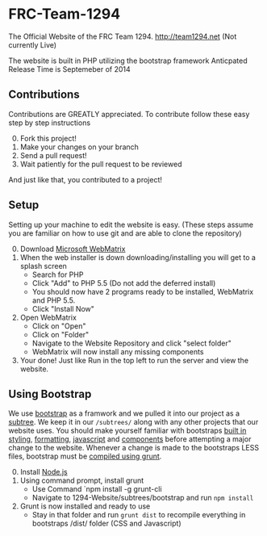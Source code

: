 FRC-Team-1294
=============

The Official Website of the FRC Team 1294.
http://team1294.net (Not currently Live)

The website is built in PHP utilizing the bootstrap framework
Anticpated Release Time is Septemeber of 2014

Contributions
-------------
Contributions are GREATLY appreciated.
To contribute follow these easy step by step instructions

0. Fork this project!
1. Make your changes on your branch
2. Send a pull request!
3. Wait patiently for the pull request to be reviewed

And just like that, you contributed to a project!

Setup
-----
Setting up your machine to edit the website is easy.
(These steps assume you are familiar on how to use git and are able to clone the repository)

0. Download [Microsoft WebMatrix](http://www.microsoft.com/web/webmatrix/)
1. When the web installer is down downloading/installing you will get to a splash screen
    * Search for PHP
    * Click "Add" to PHP 5.5 (Do not add the deferred install)
    * You should now have 2 programs ready to be installed, WebMatrix and PHP 5.5.
    * Click "Install Now"
2. Open WebMatrix
    * Click on "Open"
    * Click on "Folder"
    * Navigate to the Website Repository and click "select folder"
    * WebMatrix will now install any missing components
3. Your done! Just like Run in the top left to run the server and view the website.

Using Bootstrap
---------------
We use [bootstrap](http://getbootstrap.com/) as a framwork and we pulled it into our project as a [subtree](https://help.github.com/articles/about-git-subtree-merges). We keep it in our `/subtrees/` along with any other projects that our website uses.
You should make yourself familiar with bootstraps [built in styling](http://getbootstrap.com/css/), [formatting](http://getbootstrap.com/css/#grid), [javascript](http://getbootstrap.com/javascript/) and [components](http://getbootstrap.com/components/) before attempting a major change to the website. Whenever a change is made to the bootstraps LESS files, bootstrap must be [compiled using grunt](http://getbootstrap.com/getting-started/#grunt).

0. Install [Node.js](http://nodejs.org/download/)
1. Using command prompt, install grunt
    * Use Command `npm install -g grunt-cli
    * Navigate to 1294-Website/subtrees/bootstrap and run `npm install` 
3. Grunt is now installed and ready to use
    * Stay in that folder and run `grunt dist` to recompile everything in bootstraps /dist/ folder (CSS and Javascript)